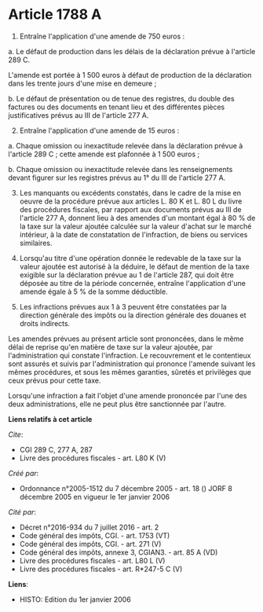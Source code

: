 # Article 1788 A

1. Entraîne l'application d'une amende de 750 euros :

a. Le défaut de production dans les délais de la déclaration prévue à l'article 289 C.

L'amende est portée à 1 500 euros à défaut de production de la déclaration dans les trente jours d'une mise en demeure ;

b. Le défaut de présentation ou de tenue des registres, du double des factures ou des documents en tenant lieu et des
différentes pièces justificatives prévus au III de l'article 277 A.

2. Entraîne l'application d'une amende de 15 euros :

a. Chaque omission ou inexactitude relevée dans la déclaration prévue à l'article 289 C ; cette amende est plafonnée à 1 500
euros ;

b. Chaque omission ou inexactitude relevée dans les renseignements devant figurer sur les registres prévus au 1° du III de
l'article 277 A.

3. Les manquants ou excédents constatés, dans le cadre de la mise en oeuvre de la procédure prévue aux articles L. 80 K et L.
80 L du livre des procédures fiscales, par rapport aux documents prévus au III de l'article 277 A, donnent lieu à des amendes
d'un montant égal à 80 % de la taxe sur la valeur ajoutée calculée sur la valeur d'achat sur le marché intérieur, à la date
de constatation de l'infraction, de biens ou services similaires.

4. Lorsqu'au titre d'une opération donnée le redevable de la taxe sur la valeur ajoutée est autorisé à la déduire, le défaut
de mention de la taxe exigible sur la déclaration prévue au 1 de l'article 287, qui doit être déposée au titre de la période
concernée, entraîne l'application d'une amende égale à 5 % de la somme déductible.

5. Les infractions prévues aux 1 à 3 peuvent être constatées par la direction générale des impôts ou la direction générale
des douanes et droits indirects.

Les amendes prévues au présent article sont prononcées, dans le même délai de reprise qu'en matière de taxe sur la valeur
ajoutée, par l'administration qui constate l'infraction. Le recouvrement et le contentieux sont assurés et suivis par
l'administration qui prononce l'amende suivant les mêmes procédures, et sous les mêmes garanties, sûretés et privilèges que
ceux prévus pour cette taxe.

Lorsqu'une infraction a fait l'objet d'une amende prononcée par l'une des deux administrations, elle ne peut plus être
sanctionnée par l'autre.

**Liens relatifs à cet article**

_Cite_:

  - CGI 289 C, 277 A, 287
  - Livre des procédures fiscales - art. L80 K (V)

_Créé par_:

  - Ordonnance n°2005-1512 du 7 décembre 2005 - art. 18 () JORF 8 décembre 2005 en vigueur le 1er janvier 2006

_Cité par_:

  - Décret n°2016-934 du 7 juillet 2016 - art. 2
  - Code général des impôts, CGI. - art. 1753 (VT)
  - Code général des impôts, CGI. - art. 271 (V)
  - Code général des impôts, annexe 3, CGIAN3. - art. 85 A (VD)
  - Livre des procédures fiscales - art. L80 L (V)
  - Livre des procédures fiscales - art. R*247-5 C (V)

**Liens**:

  - HISTO: Edition du 1er janvier 2006
